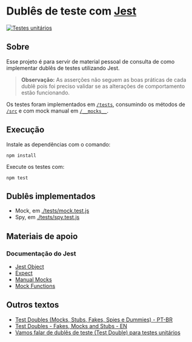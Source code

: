 # Dublês de teste com [Jest](https://www.npmjs.com/package/jest)

[![Testes unitários](https://github.com/PauloGoncalvesBH/dubles-de-teste-com-jest/workflows/Testes%20unit%C3%A1rios/badge.svg)](https://github.com/PauloGoncalvesBH/dubles-de-teste-com-jest/actions)
## Sobre

Esse projeto é para servir de material pessoal de consulta de como implementar dublês de testes utilizando Jest.

> **Observação:** As asserções não seguem as boas práticas de cada dublê pois foi preciso validar se as alterações de comportamento estão funcionando.

Os testes foram implementados em [`/tests`](/tests), consumindo os métodos de [`/src`](/src) e com mock manual em [`/__mocks__`](/__mocks__).

## Execução

Instale as dependências com o comando:
```
npm install
```

Execute os testes com:
```
npm test
```

## Dublês implementados

- Mock, em [./tests/mock.test.js](tests/mock.test.js)
- Spy, em [./tests/spy.test.js](tests/spy.test.js)

## Materiais de apoio

### Documentação do Jest
- [Jest Object](https://jestjs.io/docs/en/jest-object)
- [Expect](https://jestjs.io/docs/en/expect)
- [Manual Mocks](https://jestjs.io/docs/en/manual-mocks)
- [Mock Functions](https://jestjs.io/docs/en/mock-function-api)

## Outros textos

- [Test Doubles (Mocks, Stubs, Fakes, Spies e Dummies) - PT-BR](https://medium.com/rd-shipit/test-doubles-mocks-stubs-fakes-spies-e-dummies-a5cdafcd0daf)
- [Test Doubles - Fakes, Mocks and Stubs - EN](https://blog.pragmatists.com/test-doubles-fakes-mocks-and-stubs-1a7491dfa3da)
- [Vamos falar de dublês de teste (Test Double) para testes unitários](https://dev.to/henriquepalote/vamos-falar-de-dubles-de-teste-test-double-para-testes-unitarios-2725)